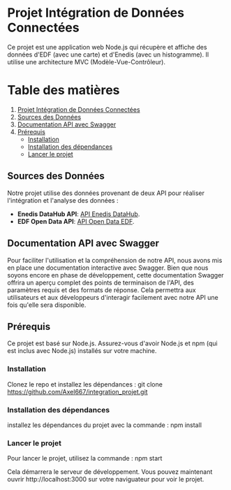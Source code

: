 # Projet Intégration de Données Connectées

Ce projet est une application web Node.js qui récupère et affiche des données d'EDF (avec une carte) et d'Enedis (avec un histogramme). Il utilise une architecture MVC (Modèle-Vue-Contrôleur).

# Table des matières

1. [Projet Intégration de Données Connectées](#projet-intégration-de-données-connectées)
2. [Sources des Données](#sources-des-données)
3. [Documentation API avec Swagger](#documentation-api-avec-swagger)
4. [Prérequis](#prérequis)
   - [Installation](#installation)
   - [Installation des dépendances](#installation-des-dépendances)
   - [Lancer le projet](#lancer-le-projet)

## Sources des Données

Notre projet utilise des données provenant de deux API pour réaliser l'intégration et l'analyse des données :

- **Enedis DataHub API**: [API Enedis DataHub](https://data.enedis.fr/api/explore/v2.1/console).
- **EDF Open Data API**: [API Open Data EDF](https://opendata.edf.fr/api/v1/console/datasets/1.0/search/).

## Documentation API avec Swagger

Pour faciliter l'utilisation et la compréhension de notre API, nous avons mis en place une documentation interactive avec Swagger. Bien que nous soyons encore en phase de développement, cette documentation Swagger offrira un aperçu complet des points de terminaison de l'API, des paramètres requis et des formats de réponse. Cela permettra aux utilisateurs et aux développeurs d'interagir facilement avec notre API une fois qu'elle sera disponible.

## Prérequis

Ce projet est basé sur Node.js. Assurez-vous d'avoir Node.js et npm (qui est inclus avec Node.js) installés sur votre machine.

### Installation

Clonez le repo et installez les dépendances :
git clone https://github.com/Axel667/integration_projet.git

### Installation des dépendances

installez les dépendances du projet avec la commande :
npm install

### Lancer le projet
Pour lancer le projet, utilisez la commande :
npm start

Cela démarrera le serveur de développement. Vous pouvez maintenant ouvrir http://localhost:3000 sur votre naviguateur pour voir le projet.
